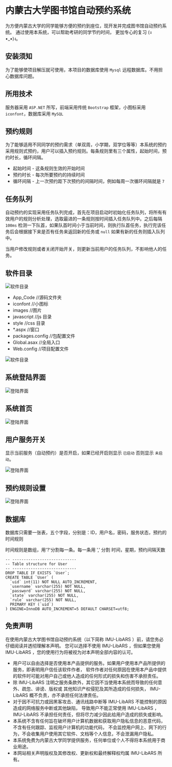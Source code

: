 # 内蒙古大学图书馆自动预约系统

为方便内蒙古大学的同学能够方便的预约到座位，现开发并完成图书馆自动预约系统。 通过使用本系统，可以帮助考研的同学节约时间， 更加专心的复习 (ง •\_•)ง。

## 安装须知

为了能够使项目解压就可使用，本项目的数据库使用 `Mysql` 远程数据库。不用担心数据库问题。

## 所用技术

服务器采用 `ASP.NET` 所写，前端采用传统 `Bootstrap` 框架，小图标采用 `iconfont`，数据库采用 `MySQL`

## 预约规则

为了能够适用不同同学的预约需求（单双周，小学期，双学位等等）本系统的预约采用规则式预约，用户可以插入预约规则。每条规则里有三个属性，起始时间，预约时长，循环间隔。

- 起始时间 - 这条规则生效的开始时间
- 预约时长 - 每次所要预约的持续时间
- 循环间隔 - 上一次预约距下次预约的间隔时间，例如每周一次循环间隔就是 `7`

## 任务队列

自动预约的实现采用任务队列完成，首先在项目启动时初始化任务队列，将所有有效用户的规则分析处理，选取最进的一条规则按时间插入任务队列中。之后每隔 `100ms` 检测一下队首，如果队首时间小于当前时间，则执行队首任务，执行完该任务后会根据接下来是否有任务来返回新的任务或 `null` 如果有新的任务则插入队列中。

当用户修改规则或者关闭开始开关，则更新当前用户的任务队列，不影响他人的任务。

## 软件目录

![软件目录](./READMEIMG/mulu.png)

- App_Code //源码文件夹
- iconfont //小图标
- images //图片
- javascript //js 目录
- style //css 目录
- \*.aspx //窗口
- packages.config //包配置文件
- Global.asax //全局入口
- Web.config //项目配置文件

![软件目录](./READMEIMG/mulu2.png)

## 系统登陆界面

![登陆界面](./READMEIMG/img1.png)

## 系统首页

![登陆界面](./READMEIMG/img2.png)

## 用户服务开关

显示当前服务（自动预约）是否开启，如果已经开启则显示 `已启动` 否则显示 `未启动`。

![登陆界面](./READMEIMG/img3.png)

## 预约规则设置

![登陆界面](./READMEIMG/img4.png)

## 数据库

数据库只需要一张表，五个字段，分别是：ID，用户名，密码，服务状态，预约的时间规则

时间规则是数组，用'?'分割每一条。每一条用 ',' 分割 时间，星期，预约间隔天数

```
-- ----------------------------
-- Table structure for User
-- ----------------------------
DROP TABLE IF EXISTS `User`;
CREATE TABLE `User` (
  `uid` int(11) NOT NULL AUTO_INCREMENT,
  `username` varchar(255) NOT NULL,
  `password` varchar(255) NOT NULL,
  `state` varchar(255) NOT NULL,
  `rule` varchar(255) NOT NULL,
  PRIMARY KEY (`uid`)
) ENGINE=InnoDB AUTO_INCREMENT=5 DEFAULT CHARSET=utf8;
```

## 免责声明

在使用内蒙古大学图书馆自动预约系统（以下简称 IMU-LibARS ）前，请您务必仔细阅读并透彻理解本声明。 您可以选择不使用 IMU-LibARS ，但如果您使用 IMU-LibARS ，您的使用行为将被视为对本声明全部内容的认可。

- 用户可以自由选择是否使用本产品提供的服务。如果用户使用本产品所提供的服务，即表明用户信任该软件作者， 软件作者对任何原因在使用本产品中提供的软件时可能对用户自己或他人造成的任何形式的损失和伤害不承担责任。
- 除 IMU-LibARS 注明之服务条款外，其它因不当使用本系统而导致的任何意外、疏忽、诽谤、版权或 其他知识产权侵犯及其所造成的任何损失， IMU-LibARS 概不负责，亦不承担任何法律责任。
- 对于因不可抗力或因黑客攻击、通讯线路中断等 IMU-LibARS 不能控制的原因造成的网络服务中断或其他缺陷， 导致用户不能正常使用 IMU-LibARS ，IMU-LibARS 不承担任何责任，但将尽力减少因此给用户造成的损失或影响。
- 本系统不含有任何旨在破坏用户计算机数据和获取用户隐私信息的恶意代码，不含有任何跟踪、监视用户计算机的功能代码， 不会监控用户网上、网下的行为，不会收集用户使用其它软件、文档等个人信息，不会泄漏用户隐私。
- 本系统免费为内蒙古大学同学提供服务，任何单位或个人不得将本系统用于商业用途。
- 本网站相关声明版权及其修改权、更新权和最终解释权均属 IMU-LibARS 所有。

